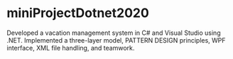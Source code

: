 # miniProjectDotnet2020
Developed a vacation management system in C# and Visual Studio using .NET. Implemented a three-layer model, 
PATTERN DESIGN principles, WPF interface, XML file handling, and teamwork.
